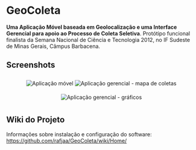 # GeoColeta

__Uma Aplicação Móvel baseada em Geolocalização e uma Interface Gerencial para apoio ao Processo de Coleta Seletiva__. Protótipo funcional finalista da Semana Nacional de Ciência e Tecnologia 2012, no IF Sudeste de Minas Gerais, Câmpus Barbacena.


## Screenshots

<p align="center">
  <img src="https://raw.github.com/rafjaa/GeoColeta/master/samples/tela.png" alt="Aplicação móvel" style="margin: 10px 0" />

  <img src="https://raw.github.com/rafjaa/GeoColeta/master/samples/gerencial.png" alt="Aplicação gerencial - mapa de coletas" style="margin: 10px 0" />

  <img src="https://raw.github.com/rafjaa/GeoColeta/master/samples/grafico.png" alt="Aplicação gerencial - gráficos" style="margin: 10px 0" />
</p>

## Wiki do Projeto
Informações sobre instalação e configuração do software:
https://github.com/rafjaa/GeoColeta/wiki/Home/
